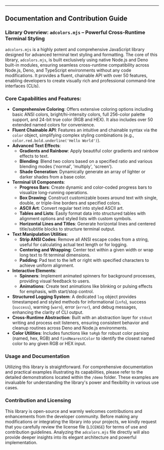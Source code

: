 ---

## Documentation and Contribution Guide

### Library Overview: `adcolors.mjs` – Powerful Cross-Runtime Terminal Styling

`adcolors.mjs` is a highly potent and comprehensive JavaScript library designed for advanced terminal text styling and formatting. The core of this library, `adcolors.mjs`, is built exclusively using native Node.js and Deno built-in modules, ensuring seamless cross-runtime compatibility across Node.js, Deno, and TypeScript environments without any code modifications. It provides a fluent, chainable API with over 50 features, enabling developers to create visually rich and professional command-line interfaces (CLIs).

### Core Capabilities and Features:

*   **Comprehensive Coloring**: Offers extensive coloring options including basic ANSI colors, bright/hi-intensity colors, full 256-color palette support, and 24-bit true color (RGB and HEX). It also includes over 50 extended named colors for convenience.
*   **Fluent Chainable API**: Features an intuitive and chainable syntax via the `color` object, simplifying complex styling combinations (e.g., `color.red.bold.underline('Hello World')`).
*   **Advanced Text Effects**:
    *   **Gradients and Rainbow**: Apply beautiful color gradients and rainbow effects to text.
    *   **Blending**: Blend two colors based on a specified ratio and various blending modes ('normal', 'multiply', 'screen').
    *   **Shade Generation**: Dynamically generate an array of lighter or darker shades from a base color.
*   **Terminal UI Components**:
    *   **Progress Bars**: Create dynamic and color-coded progress bars to visualize long-running operations.
    *   **Box Drawing**: Construct customizable boxes around text with single, double, or triple-line borders and specified colors.
    *   **ASCII Art**: Convert regular text into styled ASCII art.
    *   **Tables and Lists**: Easily format data into structured tables with alignment options and styled lists with custom symbols.
    *   **Horizontal Lines and Titles**: Generate horizontal lines and centered title/subtitle blocks to structure terminal output.
*   **Text Manipulation Utilities**:
    *   **Strip ANSI Codes**: Remove all ANSI escape codes from a string, useful for calculating actual text length or for logging.
    *   **Centering and Wrapping**: Center text within a given width or wrap long text to fit terminal dimensions.
    *   **Padding**: Pad text to the left or right with specified characters to achieve uniform alignment.
*   **Interactive Elements**:
    *   **Spinners**: Implement animated spinners for background processes, providing visual feedback to users.
    *   **Animations**: Create text animations like blinking or pulsing effects for emphasis, with start/stop control.
*   **Structured Logging System**: A dedicated `log` object provides timestamped and styled methods for informational (`info`), success (`success`), warning (`warn`), error (`error`), and debug messages, enhancing the clarity of CLI output.
*   **Cross-Runtime Abstraction**: Built with an abstraction layer for `stdout` writing and process exit listeners, ensuring consistent behavior and cleanup routines across Deno and Node.js environments.
*   **Color Utilities**: Includes functions like `toRgb` for robust color parsing (named, hex, RGB) and `findNearestColor` to identify the closest named color to any given RGB or HEX input.

### Usage and Documentation

Utilizing this library is straightforward. For comprehensive documentation and practical examples illustrating its capabilities, please refer to the detailed demonstrations located within the `/demo` folder. These examples are invaluable for understanding the library's power and flexibility in various use cases.

### Contribution and Licensing

This library is open-source and warmly welcomes contributions and enhancements from the developer community. Before making any modifications or integrating the library into your projects, we kindly request that you carefully review the license file (`LICENSE`) for terms of use and contribution guidelines. Analyzing the `adcolors.mjs` file directly will also provide deeper insights into its elegant architecture and powerful implementation.
